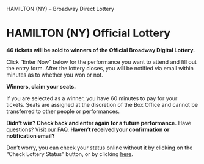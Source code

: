 HAMILTON (NY) – Broadway Direct Lottery

# HAMILTON (NY) Official Lottery

**46 tickets will be sold to winners of the Official Broadway Digital Lottery.**

Click “Enter Now” below for the performance you want to attend and fill out the entry form. After the lottery closes, you will be notified via email within minutes as to whether you won or not.

**Winners, claim your seats.**

If you are selected as a winner, you have 60 minutes to pay for your tickets. Seats are assigned at the discretion of the Box Office and cannot be transferred to other people or performances.

**Didn’t win? Check back and enter again for a future performance.**
Have questions? [Visit our FAQ](https://lottery.broadwaydirect.com/faq/).
**Haven’t received your confirmation or notification email?**

Don’t worry, you can check your status online without it by clicking on the “Check Lottery Status” button, or by clicking [here](https://lottery.broadwaydirect.com/check-status/).
